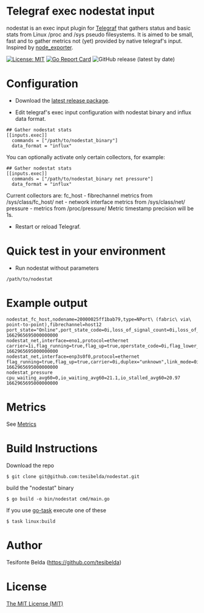 # Telegraf exec nodestat input

nodestat is an exec input plugin for [Telegraf](https://github.com/influxdata/telegraf) that gathers status and basic stats from Linux /proc and /sys pseudo filesystems. It is aimed to be small, fast and to gather metrics not (yet) provided by native telegraf's input. Inspired by [node_exporter](https://github.com/prometheus/node_exporter).

[![License: MIT](https://img.shields.io/badge/License-MIT-yellow.svg)](https://github.com/tesibelda/nodestat/raw/master/LICENSE)
[![Go Report Card](https://goreportcard.com/badge/github.com/tesibelda/nodestat)](https://goreportcard.com/report/github.com/tesibelda/nodestat)
![GitHub release (latest by date)](https://img.shields.io/github/v/release/tesibelda/nodestat?display_name=release)


# Configuration

* Download the [latest release package](https://github.com/tesibelda/nodestat/releases/latest).

* Edit telegraf's exec input configuration with nodestat binary and influx data format.

```
## Gather nodestat stats
[[inputs.exec]]
  commands = ["/path/to/nodestat_binary"]
  data_format = "influx"
```

You can optionally activate only certain collectors, for example:
```
## Gather nodestat stats
[[inputs.exec]]
  commands = ["/path/to/nodestat_binary net pressure"]
  data_format = "influx"
```
Current collectors are:
 fc_host - fibrechannel metrics from /sys/class/fc_host/
 net - network interface metrics from /sys/class/net/
 pressure - metrics from /proc/pressure/
Metric timestamp precision will be 1s.

* Restart or reload Telegraf.

# Quick test in your environment

* Run nodestat without parameters
```
/path/to/nodestat
```

# Example output

```plain
nodestat_fc_host,nodename=20000025ff1bab79,type=NPort\ (fabric\ via\ point-to-point),fibrechannel=host12 port_state="Online",port_state_code=0i,loss_of_signal_count=0i,loss_of_sync_count=0i,nos_count=1i,link_failure_count=1i,seconds_since_last_reset=14476044i,error_frames=0i,rx_frames=181397571i,tx_frames=749365874i 1662965695000000000
nodestat_net,interface=eno1,protocol=ethernet carrier=1i,flag_running=true,flag_up=true,operstate_code=0i,flag_lower_up=true,dormant=0i,duplex="full",link_mode=0i,operstate="up"  1662965695000000000
nodestat_net,interface=enp3s0f0,protocol=ethernet flag_running=true,flag_up=true,carrier=0i,duplex="unknown",link_mode=0i,operstate="down",operstate_code=5i,flag_lower_up=true,dormant=0i 1662965695000000000
nodestat_pressure cpu_waiting_avg60=0,io_waiting_avg60=21.1,io_stalled_avg60=20.97 1662965695000000000
```

# Metrics
See [Metrics](https://github.com/tesibelda/nodestat/blob/master/METRICS.md)

# Build Instructions

Download the repo

    $ git clone git@github.com:tesibelda/nodestat.git

build the "nodestat" binary

    $ go build -o bin/nodestat cmd/main.go

 If you use [go-task](https://github.com/go-task/task) execute one of these
 
    $ task linux:build

# Author

Tesifonte Belda (https://github.com/tesibelda)

# License

[The MIT License (MIT)](https://github.com/tesibelda/nodestat/blob/master/LICENSE)
